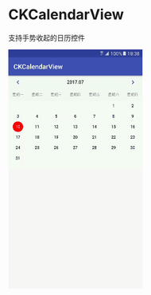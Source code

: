 # CKCalendarView
支持手势收起的日历控件

![screen record](https://github.com/PHEOBUSYY/CKCalendarView/blob/master/gifs/screenRecord.gif)
